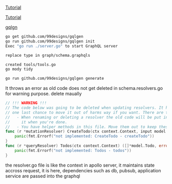 [Tutorial](https://www.howtographql.com/graphql-go/5-create-and-retrieve-links/)

[Tutorial](https://medium.com/@wahyubagus1910/implementation-graphql-server-with-golang-fb8f8303b4bc)

[gqlgn](https://gqlgen.com/config/)

```sh
go get github.com/99designs/gqlgen
go run github.com/99designs/gqlgen init
Exec "go run ./server.go" to start GraphQL server
```

```sh
replace type in graph/schema.graphqls
```

```sh
created tools/tools.go
go mody tidy
```
```sh
go run github.com/99designs/gqlgen generate
```
It throws an error as old code does not get deleted in schema.resolvers.go for warning purpose. delete maually

```go
// !!! WARNING !!!
// The code below was going to be deleted when updating resolvers. It has been copied here so you have
// one last chance to move it out of harms way if you want. There are two reasons this happens:
//   - When renaming or deleting a resolver the old code will be put in here. You can safely delete
//     it when you're done.
//   - You have helper methods in this file. Move them out to keep these resolver files clean.
func (r *mutationResolver) CreateTodo(ctx context.Context, input model.NewTodo) (*model.Todo, error) {
	panic(fmt.Errorf("not implemented: CreateTodo - createTodo"))
}
func (r *queryResolver) Todos(ctx context.Context) ([]*model.Todo, error) {
	panic(fmt.Errorf("not implemented: Todos - todos"))
}

```

the resolver.go file is like the context in apollo server, it maintains state accross request, it is here, dependencies such as db, pubsub, application service are passed into the graphql
